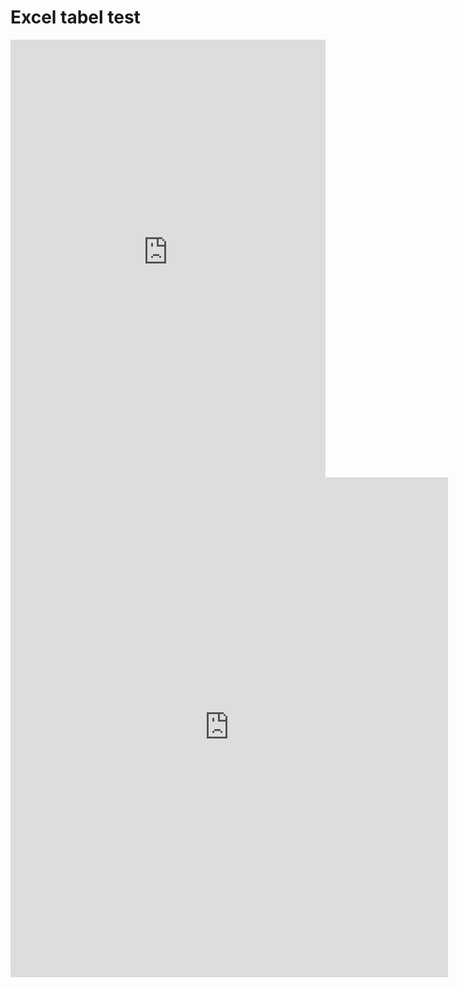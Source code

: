 # Excel tabel test

<center>
<iframe width="100%" height="700" frameborder="0" scrolling="no" src="https://regionh-my.sharepoint.com/personal/elvin_iruthayam_regionh_dk/_layouts/15/Doc.aspx?sourcedoc={1ea71fda-a2a8-4f76-8053-21f3a3dea23c}&action=embedview&wdAllowInteractivity=False&Item=tables&wdHideGridlines=True&wdDownloadButton=True&wdInConfigurator=True&wdInConfigurator=True&edesNext=true&edrtees6=false&resen=false&ed1JS=false"></iframe>
</center>


<center>
<iframe src="https://regionh-my.sharepoint.com/personal/elvin_iruthayam_regionh_dk/_layouts/15/Doc.aspx?sourcedoc={6c26ed58-8207-439b-a644-b6bad405dbc3}&amp;action=embedview" width="700px" height="800px" frameborder="0">Dette er et integreret <a target="_blank" href="https://office.com">Microsoft Office</a>-dokument leveret af <a target="_blank" href="https://office.com/webapps">Office</a>.</iframe>
 </center>




